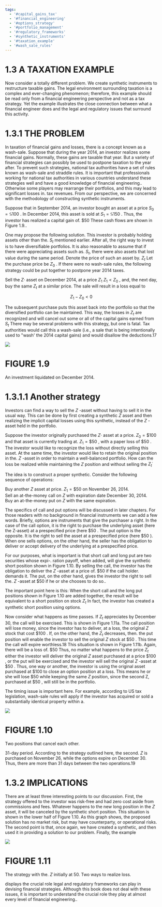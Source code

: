 ```yaml
---
tags:
  - '#capital_gains_tax'
  - '#financial_engineering'
  - '#options_strategy'
  - '#portfolio_management'
  - '#regulatory_frameworks'
  - '#synthetic_instruments'
  - '#taxation_example'
  - '#wash_sale_rules'
---
```

# 1.3 A TAXATION EXAMPLE  

Now consider a totally different problem. We create synthetic instruments to restructure taxable gains. The legal environment surrounding taxation is a complex and ever-changing phenomenon; therefore, this example should be read only from a financial engineering perspective and not as a tax strategy. Yet the example illustrates the close connection between what a financial engineer does and the legal and regulatory issues that surround this activity.  

# 1.3.1 THE PROBLEM  

In taxation of financial gains and losses, there is a concept known as a wash-sale. Suppose that during the year 2014, an investor realizes some financial gains. Normally, these gains are taxable that year. But a variety of financial strategies can possibly be used to postpone taxation to the year after. To prevent such strategies, national tax authorities have a set of rules known as wash-sale and straddle rules. It is important that professionals working for national tax authorities in various countries understand these strategies well and have a good knowledge of financial engineering.. Otherwise some players may rearrange their portfolios, and this may lead to significant losses in. tax revenues. From our perspective, we are concerned with the methodology of constructing synthetic instruments.  

Suppose that in September 2014, an investor bought an asset at a price $S_{0}=\mathbb{S}100$ . In December 2014, this asset is sold at $S_{1}=\mathbb{S}150$ . Thus, the investor has realized a capital gain of. $\$50$ These cash flows are shown in Figure 1.9..  

One may propose the following solution. This investor is probably holding assets other than the. $S_{t}$ mentioned earlier. After all, the right way to invest is to have diversifiable portfolios. It is also reasonable to assume that if there were appreciating assets such as. $S_{t},$ there were also assets that lost value during the same period. Denote the price of such an asset by. $Z_{t}$ Let the purchase price be $Z_{0}$ . If there were no wash-sale rules, the following strategy could be put together to postpone year 2014 taxes.  

Sell the $Z\cdot$ asset on December 2014, at a price $Z_{1}$ $Z_{1}<Z_{0}$ , and, the next day, buy the same $Z_{t}$ at a similar price. The sale will result in a loss equal to  

$$
Z_{1}-Z_{0}<0
$$  

The subsequent purchase puts this asset back into the portfolio so that the diversified portfolio can be maintained. This way, the losses in $Z_{t}$ are recognized and will cancel out some or all of the capital gains earned from $S_{t}$ There may be several problems with this strategy, but one is fatal. Tax authorities would call this a wash-sale (i.e., a sale that is being intentionally used to "wash' the 2014 capital gains) and would disallow the deductions.17  

![](images/7bb6f274784579e67362ff990df7e4e21866b5478e7a95adbbc5065675a2b65c.jpg)  

# FIGURE 1.9  

An investment liquidated on December 2014.  

# 1.3.1.1 Another strategy  

Investors can find a way to sell the $Z$ -asset without having to sell it in the usual way. This can be done by first creating a synthetic $Z$ asset and then realizing the implicit capital losses using this synthetic, instead of the $Z$ -asset held in the portfolio.  

Suppose the investor originally purchased the $Z\cdot$ asset at a price. $Z_{0}=\$100$ and that asset is currently trading at. $Z_{1}=\$50$ , with a paper loss of $\$50$ . The investor would like to recognize the loss without directly selling this asset. At the same time, the investor would like to retain the original position in the. $Z$ -asset in order to maintain a well-balanced portfolio. How can the loss be realized while maintaining the $Z$ position and without selling the $Z_{t}^{\cdot}$  

The idea is to construct a proper synthetic. Consider the following sequence of operations:  

Buy another $Z$ asset at price. $Z_{1}=\$50$ on November 26, 2014.   
Sell an at-the-money call on $Z$ with expiration date December 30, 2014.   
Buy an at-the-money put on $Z$ with the same expiration.  

The specifics of call and put options will be discussed in later chapters. For those readers with no background in financial instruments we can add a few words. Briefly, options are instruments that give the purchaser a right. In the case of the call option, it is the right to purchase the underlying asset (here the Z-asset) at a prespecified price (here $\$50$ . The put option is the opposite. It is the right to sell the asset at a prespecified price (here $\$50$ ). When one sells options, on the other hand, the seller has the obligation to deliver or accept delivery of the underlying at a prespecified price.  

For our purposes, what is important is that short call and long put are two securities whose expi-. ration payoff, when added, will give the synthetic short position shown in Figure 1.10. By selling the call, the investor has the obligation to deliver the $Z$ -asset at a price of. $\$50$ if the call holder. demands it. The put, on the other hand, gives the investor the right to sell the. $Z$ -asset at $\$50$ if he or she chooses to do so..  

The important point here is this: When the short call and the long put positions shown in Figure 1.10 are added together, the result will be equivalent to a short position on stock $Z_{t}$ In fact, the investor has created a synthetic short position using options.  

Now consider what happens as time passes. If $Z_{t}$ appreciates by December 30, the call will be exercised. This is shown in Figure 1.11a. The call position will lose money, since the investor has to deliver, at a loss, the original $Z$ stock that cost $\$100$ . If, on the other hand, the $Z_{t}$ decreases, then. the put position will enable the investor to sell the original $Z$ stock at $\$50$ . This time the call will expire worthless.18 This situation is shown in Figure 1.11b. Again, there will be a loss of. $\$50$ Thus, no matter what happens to the price $Z_{t}$ either the investor will deliver the original $Z$ asset purchased at a price $\$100$ , or the put will be exercised and the investor will sell the original $Z$ -asset at $\$50$ . Thus, one way or another, the investor is using the original asset purchased at $\$100$ to close an option position at a loss. This means he or she will lose $\$50$ while keeping the same $Z$ position, since the second Z, purchased at $\$50$ , will still be in the portfolio.  

The timing issue is important here. For example, according to US tax legislation, wash-sale rules will apply if the investor has acquired or sold a substantially identical property within a.  

![](images/7e1abe0b2e9086bd808b38e659d452d8169daff684d5a7910ba252a44810b549.jpg)  

# FIGURE 1.10  

Two positions that cancel each other.  

31-day period. According to the strategy outlined here, the second. $Z$ is purchased on November 26, while the options expire on December 30. Thus, there are more than 31 days between the two operations.19  

# 1.3.2 IMPLICATIONS  

There are at least three interesting points to our discussion. First, the strategy offered to the investor was risk-free and had zero cost aside from commissions and fees. Whatever happens to the new long position in the $Z$ asset, it will be canceled by the synthetic short position. This situation is shown in the lower half of Figure 1.10. As this graph shows, the proposed solution has no market risk, but may have counterparty, or operational risks. The second point is that, once again, we have created a synthetic, and then used it in providing a solution to our problem. Finally, the example  

![](images/5da122eb8724b2aa524965b109dc80c52c2765fe023da83430eb2ed97a2b688e.jpg)  

# FIGURE 1.11  

The strategy with the. $Z$ initially at 50. Two ways to realize loss.  

displays the crucial role legal and regulatory frameworks can play in devising financial strategies. Although this book does not deal with these issues, it is important to understand the crucial role they play at almost every level of financial engineering..  
